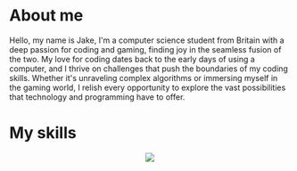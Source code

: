 # About me
Hello, my name is Jake, I'm a computer science student from Britain with a deep passion for coding and gaming, finding joy in the seamless fusion of the two. My love for coding dates back to the early days of using a computer, and I thrive on challenges that push the boundaries of my coding skills. Whether it's unraveling complex algorithms or immersing myself in the gaming world, I relish every opportunity to explore the vast possibilities that technology and programming have to offer.

# My skills
<p align="center">
  <a href="https://skillicons.dev">
    <img src="https://skillicons.dev/icons?i=js,html,css,cs,discord,ps,sqlite,unreal,ai,py,tailwind,lua,firebase,vscode,vite,express,react,blender,nodejs,unity&perline=10" />
  </a>
</p>
